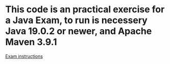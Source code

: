 # This code is an practical exercise for a Java Exam, to run is necessery Java 19.0.2 or newer, and Apache Maven 3.9.1

[Exam instructions](Prova2.pdf)

